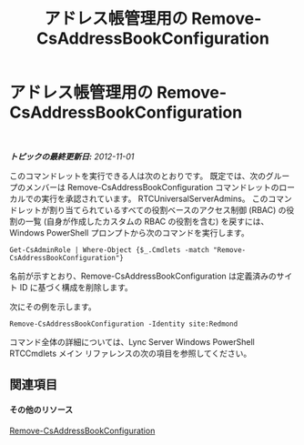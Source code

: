 ﻿---
title: アドレス帳管理用の Remove-CsAddressBookConfiguration
TOCTitle: アドレス帳管理用の Remove-CsAddressBookConfiguration
ms:assetid: 5d173ebe-ec4d-4640-8432-a25071ea9cc5
ms:mtpsurl: https://technet.microsoft.com/ja-jp/library/Gg429705(v=OCS.15)
ms:contentKeyID: 48272212
ms.date: 05/19/2016
mtps_version: v=OCS.15
ms.translationtype: HT
---

# アドレス帳管理用の Remove-CsAddressBookConfiguration

 

_**トピックの最終更新日:** 2012-11-01_

このコマンドレットを実行できる人は次のとおりです。 既定では、次のグループのメンバーは Remove-CsAddressBookConfiguration コマンドレットのローカルでの実行を承認されています。 RTCUniversalServerAdmins。 このコマンドレットが割り当てられているすべての役割ベースのアクセス制御 (RBAC) の役割の一覧 (自身が作成したカスタムの RBAC の役割を含む) を戻すには、Windows PowerShell プロンプトから次のコマンドを実行します。

    Get-CsAdminRole | Where-Object {$_.Cmdlets -match "Remove-CsAddressBookConfiguration"}

名前が示すとおり、Remove-CsAddressBookConfiguration は定義済みのサイト ID に基づく構成を削除します。

次にその例を示します。

    Remove-CsAddressBookConfiguration -Identity site:Redmond

コマンド全体の詳細については、Lync Server Windows PowerShell RTCCmdlets メイン リファレンスの次の項目を参照してください。

## 関連項目

#### その他のリソース

[Remove-CsAddressBookConfiguration](remove-csaddressbookconfiguration.md)

